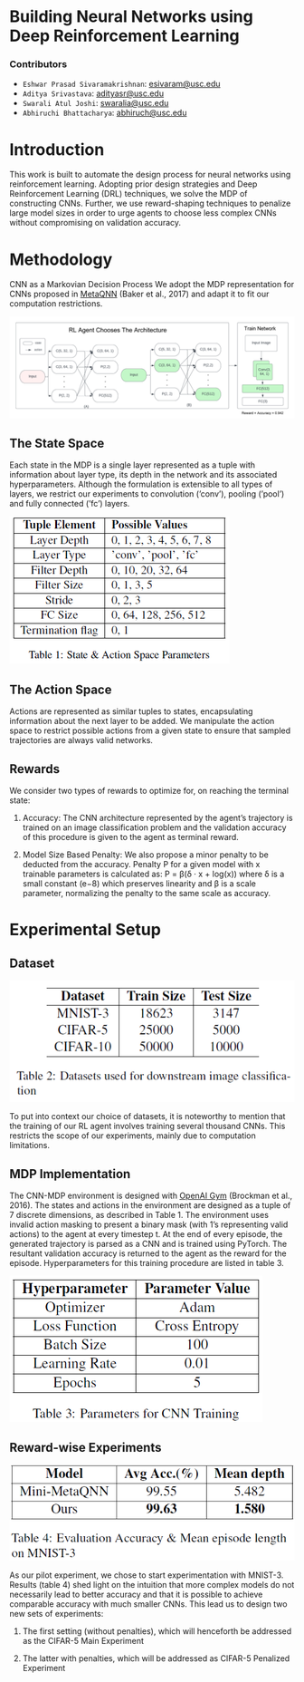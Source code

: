# Building Neural Networks using Deep Reinforcement Learning

### Contributors
- `Eshwar Prasad Sivaramakrishnan`: esivaram@usc.edu
- `Aditya Srivastava`: adityasr@usc.edu
- `Swarali Atul Joshi`: swaralia@usc.edu
- `Abhiruchi Bhattacharya`: abhiruch@usc.edu

# Introduction

This work is built to automate the design process for neural networks using reinforcement learning. Adopting prior design strategies and Deep Reinforcement Learning (DRL) techniques, we solve the MDP of constructing CNNs. Further, we use reward-shaping techniques to penalize large model sizes in order to urge agents to choose less complex CNNs without compromising on validation accuracy.

# Methodology

CNN as a Markovian Decision Process
We adopt the MDP representation for CNNs proposed
in [MetaQNN](https://bowenbaker.github.io/metaqnn/) (Baker et al., 2017) and adapt
it to fit our computation restrictions.

![alt text](CNN_RL.png)

## The State Space
Each state in the MDP is a single layer represented
as a tuple with information about layer type, its
depth in the network and its associated hyperparameters.
Although the formulation is extensible
to all types of layers, we restrict our experiments
to convolution (’conv’), pooling (’pool’) and fully
connected (’fc’) layers.

![state_and_action_space](state_action_space_params.PNG)

## The Action Space
Actions are represented as similar tuples to states,
encapsulating information about the next layer to
be added. We manipulate the action space to restrict
possible actions from a given state to ensure
that sampled trajectories are always valid networks.

## Rewards
We consider two types of rewards to optimize for,
on reaching the terminal state:

  1. Accuracy: The CNN architecture represented
by the agent’s trajectory is trained on an image
classification problem and the validation accuracy
of this procedure is given to the agent
as terminal reward.

  2. Model Size Based Penalty: We also propose a minor
penalty to be deducted from the accuracy.
Penalty P for a given model with x trainable
parameters is calculated as:
P = β(δ · x + log(x))
where δ is a small constant (e−8) which preserves
linearity and β is a scale parameter,
normalizing the penalty to the same scale as
accuracy.

# Experimental Setup
## Dataset

![datasets](datasets.PNG)

To put into context our choice of datasets, it is noteworthy
to mention that the training of our RL agent
involves training several thousand CNNs. This restricts
the scope of our experiments, mainly due to
computation limitations.

## MDP Implementation
The CNN-MDP environment is designed with [OpenAI
Gym](https://www.gymlibrary.dev/) (Brockman et al., 2016). The states and
actions in the environment are designed as a tuple
of 7 discrete dimensions, as described in Table 1.
The environment uses invalid action masking to
present a binary mask (with 1’s representing valid
actions) to the agent at every timestep t.
At the end of every episode, the generated trajectory
is parsed as a CNN and is trained using
PyTorch. The resultant validation accuracy is returned
to the agent as the reward for the episode.
Hyperparameters for this training procedure are
listed in table 3.

![cnn_params](cnn_params.PNG)

## Reward-wise Experiments

![mnist_results](mnist_results.PNG)

As our pilot experiment, we chose to start experimentation
with MNIST-3. Results (table 4) shed
light on the intuition that more complex models do
not necessarily lead to better accuracy and that it
is possible to achieve comparable accuracy with
much smaller CNNs. This lead us to design two
new sets of experiments:

  1. The first setting
(without penalties), which will henceforth be addressed as
the CIFAR-5 Main Experiment

  2. The latter with penalties, which will be
addressed as CIFAR-5 Penalized Experiment

